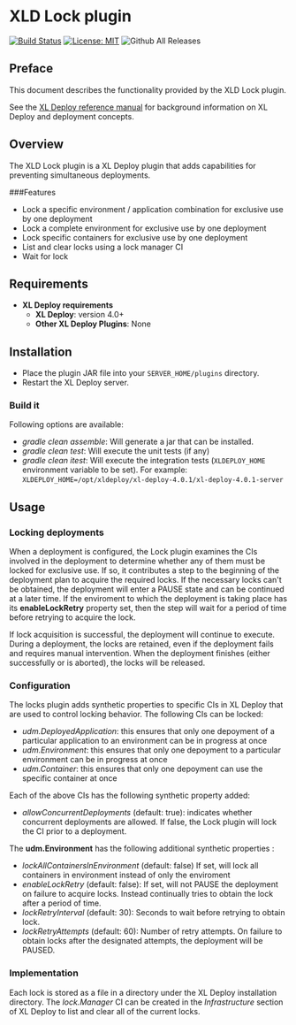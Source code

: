 # XLD Lock plugin

[![Build Status][xld-lock-plugin-travis-image]][xld-lock-plugin-travis-url]
[![License: MIT][xld-lock-plugin-license-image]][xld-lock-plugin-license-url]
![Github All Releases][xld-lock-plugin-downloads-image]

[xld-lock-plugin-travis-image]: https://travis-ci.org/xebialabs-community/xld-lock-plugin.svg?branch=master
[xld-lock-plugin-travis-url]: https://travis-ci.org/xebialabs-community/xld-lock-plugin
[xld-lock-plugin-license-image]: https://img.shields.io/badge/License-MIT-yellow.svg
[xld-lock-plugin-license-url]: https://opensource.org/licenses/MIT
[xld-lock-plugin-downloads-image]: https://img.shields.io/github/downloads/xebialabs-community/xld-lock-plugin/total.svg

## Preface

This document describes the functionality provided by the XLD Lock plugin.

See the [XL Deploy reference manual](https://docs.xebialabs.com/xl-deploy) for background information on XL Deploy and deployment concepts.

## Overview

The XLD Lock plugin is a XL Deploy plugin that adds capabilities for preventing simultaneous deployments.

###Features

* Lock a specific environment / application combination for exclusive use by one deployment
* Lock a complete environment for exclusive use by one deployment
* Lock specific containers for exclusive use by one deployment
* List and clear locks using a lock manager CI
* Wait for lock

## Requirements

* **XL Deploy requirements**
	* **XL Deploy**: version 4.0+
	* **Other XL Deploy Plugins**: None

## Installation

* Place the plugin JAR file into your `SERVER_HOME/plugins` directory. 
* Restart the XL Deploy server.

### Build it

Following options are available:

* *gradle clean assemble*: Will generate a jar that can be installed.
* *gradle clean test*: Will execute the unit tests (if any)
* *gradle clean itest*: Will execute the integration tests (`XLDEPLOY_HOME` environment variable to be set). For example: `XLDEPLOY_HOME=/opt/xldeploy/xl-deploy-4.0.1/xl-deploy-4.0.1-server`

## Usage

### Locking deployments

When a deployment is configured, the Lock plugin examines the CIs involved in the deployment to determine whether any of them must be locked for exclusive use. If so,
it contributes a step to the beginning of the deployment plan to acquire the required locks. If the necessary locks can't be obtained, the deployment will enter a PAUSE 
state and can be continued at a later time. If the enviroment to which the deployment is taking place has its __enableLockRetry__ property set, then the step will wait for a period of time before retrying to acquire the lock.

If lock acquisition is successful, the deployment will continue to execute. During a deployment, the locks are retained, even if the deployment fails and requires 
manual intervention. When the deployment finishes (either successfully or is aborted), the locks will be released.

### Configuration

The locks plugin adds synthetic properties to specific CIs in XL Deploy that are used to control locking behavior. The following CIs can be locked:

* *udm.DeployedApplication*: this ensures that only one depoyment of a particular application to an environment can be in progress at once
* *udm.Environment*: this ensures that only one depoyment to a particular environment can be in progress at once
* *udm.Container*: this ensures that only one depoyment can use the specific container at once

Each of the above CIs has the following synthetic property added:

* *allowConcurrentDeployments* (default: true): indicates whether concurrent deployments are allowed. If false, the Lock plugin will lock the CI prior to a deployment.

The __udm.Environment__ has the following additional synthetic properties :

* *lockAllContainersInEnvironment* (default: false) If set, will lock all containers in environment instead of only the enviroment
* *enableLockRetry* (default: false): If set, will not PAUSE the deployment on failure to acquire locks. Instead continually tries to obtain the lock after a period of time.
* *lockRetryInterval* (default: 30): Seconds to wait before retrying to obtain lock.
* *lockRetryAttempts* (default: 60): Number of retry attempts. On failure to obtain locks after the designated attempts, the deployment will be PAUSED.

### Implementation

Each lock is stored as a file in a directory under the XL Deploy installation directory. The _lock.Manager_ CI can be created in the _Infrastructure_ section of XL Deploy to list and clear all of the current locks.
